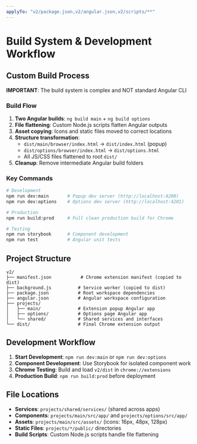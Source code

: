 ```yaml
---
applyTo: "v2/package.json,v2/angular.json,v2/scripts/**"
---
```


# Build System & Development Workflow

## Custom Build Process
**IMPORTANT**: The build system is complex and NOT standard Angular CLI

### Build Flow
1. **Two Angular builds**: `ng build main` + `ng build options`
2. **File flattening**: Custom Node.js scripts flatten Angular outputs
3. **Asset copying**: Icons and static files moved to correct locations
4. **Structure transformation**:
   - `dist/main/browser/index.html` → `dist/index.html` (popup)
   - `dist/options/browser/index.html` → `dist/options.html`
   - All JS/CSS files flattened to root `dist/`
5. **Cleanup**: Remove intermediate Angular build folders

### Key Commands
```bash
# Development
npm run dev:main       # Popup dev server (http://localhost:4200)
npm run dev:options    # Options dev server (http://localhost:4201)

# Production
npm run build:prod     # Full clean production build for Chrome

# Testing
npm run storybook      # Component development
npm run test           # Angular unit tests
```

## Project Structure
```
v2/
├── manifest.json           # Chrome extension manifest (copied to dist)
├── background.js          # Service worker (copied to dist)
├── package.json           # Root workspace dependencies
├── angular.json           # Angular workspace configuration
├── projects/
│   ├── main/              # Extension popup Angular app
│   ├── options/           # Options page Angular app
│   └── shared/            # Shared services and interfaces
└── dist/                  # Final Chrome extension output
```

## Development Workflow
1. **Start Development**: `npm run dev:main` or `npm run dev:options`
2. **Component Development**: Use Storybook for isolated component work
3. **Chrome Testing**: Build and load `v2/dist` in `chrome://extensions`
4. **Production Build**: `npm run build:prod` before deployment

## File Locations
- **Services**: `projects/shared/services/` (shared across apps)
- **Components**: `projects/main/src/app/` and `projects/options/src/app/`
- **Assets**: `projects/main/src/assets/` (icons: 16px, 48px, 128px)
- **Static Files**: `projects/*/public/` directories
- **Build Scripts**: Custom Node.js scripts handle file flattening
